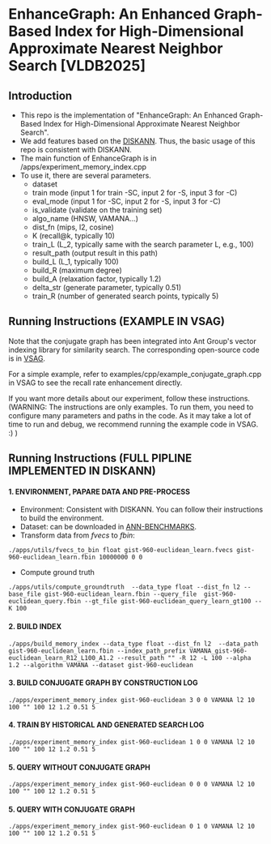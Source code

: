 # EnhanceGraph: An Enhanced Graph-Based Index for High-Dimensional Approximate Nearest Neighbor Search [VLDB2025]
## Introduction 
- This repo is the implementation of "EnhanceGraph: An Enhanced Graph-Based Index for High-Dimensional Approximate Nearest Neighbor Search".
- We add features based on the [DISKANN](https://github.com/microsoft/DiskANN). Thus, the basic usage of this repo is consistent with DISKANN.
- The main function of EnhanceGraph is in /apps/experiment_memory_index.cpp
- To use it, there are several parameters.
    - dataset
    - train mode (input 1 for train -SC, input 2 for -S, input 3 for -C)
    - eval_mode (input 1 for -SC, input 2 for -S, input 3 for -C)
    - is_validate (validate on the training set)
    - algo_name (HNSW, VAMANA...)
    - dist_fn (mips, l2, cosine)
    - K (recall@k, typically 10)
    - train_L (L_2, typically same with the search parameter L, e.g., 100)
    - result_path (output result in this path)
    - build_L (L_1, typically 100)
    - build_R (maximum degree)
    - build_A (relaxation factor, typically 1.2)
    - delta_str (generate parameter, typically 0.51)
    - train_R (number of generated search points, typically 5)

## Running Instructions (EXAMPLE IN VSAG)
Note that the conjugate graph has been integrated into Ant Group's vector indexing library for similarity search. The corresponding open-source code is in [VSAG](https://github.com/alipay/vsag). 

For a simple example, refer to examples/cpp/example_conjugate_graph.cpp in VSAG to see the recall rate enhancement directly.

If you want more details about our experiment, follow these instructions. (WARNING: The instructions are only examples. To run them, you need to configure many parameters and paths in the code. As it may take a lot of time to run and debug, we recommend running the example code in VSAG. :) )

## Running Instructions (FULL PIPLINE IMPLEMENTED IN DISKANN)
#### 1. ENVIRONMENT, PAPARE DATA AND PRE-PROCESS
- Environment: Consistent with DISKANN. You can follow their instructions to build the environment.
- Dataset: can be downloaded in [ANN-BENCHMARKS](https://github.com/erikbern/ann-benchmarks).
- Transform data from *fvecs* to *fbin*:
```
./apps/utils/fvecs_to_bin float gist-960-euclidean_learn.fvecs gist-960-euclidean_learn.fbin 10000000 0 0
```
- Compute ground truth
```
./apps/utils/compute_groundtruth  --data_type float --dist_fn l2 --base_file gist-960-euclidean_learn.fbin --query_file  gist-960-euclidean_query.fbin --gt_file gist-960-euclidean_query_learn_gt100 --K 100
```

#### 2. BUILD INDEX 
    ./apps/build_memory_index --data_type float --dist_fn l2  --data_path gist-960-euclidean_learn.fbin --index_path_prefix VAMANA_gist-960-euclidean_learn_R12_L100_A1.2 --result_path "" -R 12 -L 100 --alpha 1.2 --algorithm VAMANA --dataset gist-960-euclidean

#### 3. BUILD CONJUGATE GRAPH BY CONSTRUCTION LOG
    ./apps/experiment_memory_index gist-960-euclidean 3 0 0 VAMANA l2 10 100 "" 100 12 1.2 0.51 5

#### 4. TRAIN BY HISTORICAL AND GENERATED SEARCH LOG
    ./apps/experiment_memory_index gist-960-euclidean 1 0 0 VAMANA l2 10 100 "" 100 12 1.2 0.51 5

#### 5. QUERY WITHOUT CONJUGATE GRAPH
    ./apps/experiment_memory_index gist-960-euclidean 0 0 0 VAMANA l2 10 100 "" 100 12 1.2 0.51 5

#### 5. QUERY WITH CONJUGATE GRAPH
    ./apps/experiment_memory_index gist-960-euclidean 0 1 0 VAMANA l2 10 100 "" 100 12 1.2 0.51 5
